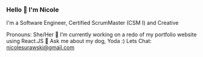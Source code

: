 ### Hello 👋 I'm Nicole

I'm a Software Engineer, Certified ScrumMaster (CSM I) and Creative

Pronouns: She/Her
🔭 I’m currently working on a redo of my portfolio website using React.JS 
 💬 Ask me about my dog, Yoda :)
Lets Chat: nicolesurawski@gmail.com
<!--
**NSurawski/NSurawski** is a ✨ _special_ ✨ repository because its `README.md` (this file) appears on your GitHub profile.

Here are some ideas to get you started:

- 🔭 I’m currently working on ...
- 🌱 I’m currently learning ...
- 👯 I’m looking to collaborate on ...
- 🤔 I’m looking for help with ...
- 💬 Ask me about ...
- 📫 How to reach me: ...
- 😄 Pronouns: ...
- ⚡ Fun fact: ...
-->
